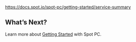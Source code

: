 https://docs.spot.io/spot-pc/getting-started/service-summary


<meta name="robots" content="noindex">





## What’s Next?

Learn more about [Getting Started](spot-pc/getting-started) with Spot PC.
